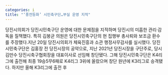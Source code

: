 ```yaml
---
categories: i
title: "‘풍전등화’ 시민축구단…부실 운영 지적"
---
```

당진시의회가 당진시민축구단 운영에 대한 문제점을 지적하며 당진시의 미흡한 관리·감독을 질책했다. 특히 김봉균 의원은 당진시민축구단의 현 집행부 총사퇴와 보조금 환수를 주장했다.지난 20일 당진시의회가 체육진흥과 소관 행정사무감사를 실시했다. 당진시민축구단은 김홍장 전 당진시장의 공약으로, 지난 2021년 당진시장을 구단주로, 당시 김만수 당진시축구협회장을 대표이사로 선임해 창단됐다. 그해 당진시민축구단은 K4리그에 출전해 최종 19승5무6패로 K4리그 3위에 올랐으며 창단 원년에 K3리그로 승격됐다. 하지만 올해 K3리그에 출전 후